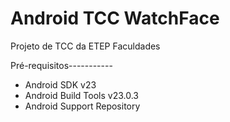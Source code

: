 
Android TCC WatchFace
===================================

Projeto de TCC da ETEP Faculdades

Pré-requisitos-----------

- Android SDK v23
- Android Build Tools v23.0.3
- Android Support Repository
